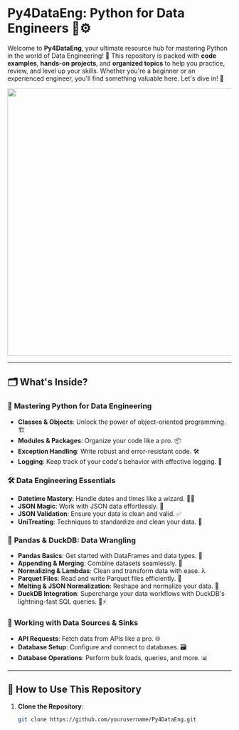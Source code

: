 # Py4DataEng: Python for Data Engineers 🐍⚙️

Welcome to **Py4DataEng**, your ultimate resource hub for mastering Python in the world of Data Engineering! 🚀 This repository is packed with **code examples**, **hands-on projects**, and **organized topics** to help you practice, review, and level up your skills. Whether you're a beginner or an experienced engineer, you'll find something valuable here. Let's dive in! 🌊


<img align="center" width="1000" height="600" src="https://files.realpython.com/media/Python-Data-Science_Watermarked.2789459dd138.jpg">

---

## 🗂️ What's Inside?

### 🐍 **Mastering Python for Data Engineering**
- **Classes & Objects**: Unlock the power of object-oriented programming. 🏗️
- **Modules & Packages**: Organize your code like a pro. 📦
- **Exception Handling**: Write robust and error-resistant code. 🛠️
- **Logging**: Keep track of your code's behavior with effective logging. 📝

### 🛠️ **Data Engineering Essentials**
- **Datetime Mastery**: Handle dates and times like a wizard. 🧙‍♂️
- **JSON Magic**: Work with JSON data effortlessly. 📄
- **JSON Validation**: Ensure your data is clean and valid. ✅
- **UniTreating**: Techniques to standardize and clean your data. 🔄

### 🐼 **Pandas & DuckDB: Data Wrangling**
- **Pandas Basics**: Get started with DataFrames and data types. 🧩
- **Appending & Merging**: Combine datasets seamlessly. 🔗
- **Normalizing & Lambdas**: Clean and transform data with ease. λ
- **Parquet Files**: Read and write Parquet files efficiently. 💾
- **Melting & JSON Normalization**: Reshape and normalize your data. 🍫
- **DuckDB Integration**: Supercharge your data workflows with DuckDB's lightning-fast SQL queries. 🦆⚡

### 📂 **Working with Data Sources & Sinks**
- **API Requests**: Fetch data from APIs like a pro. 🌐
- **Database Setup**: Configure and connect to databases. 🗃️
- **Database Operations**: Perform bulk loads, queries, and more. 📊

---

## 🚀 How to Use This Repository

1. **Clone the Repository**:
   ```bash
   git clone https://github.com/yourusername/Py4DataEng.git
